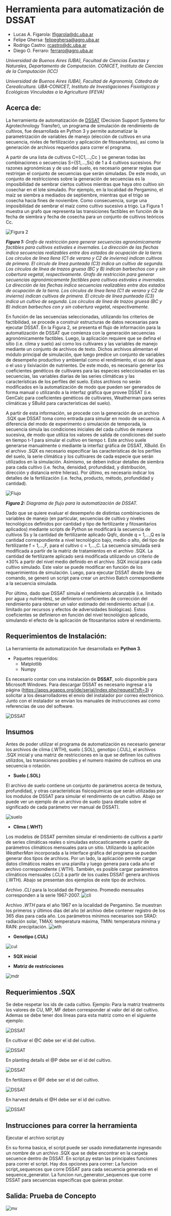 # Herramienta para automatización de DSSAT

- Lucas A. Figarola: lfigarola@dc.uba.ar 
- Felipe Ghersa: felipeghersa@agro.uba.ar
- Rodrigo Castro: rcastro@dc.uba.ar
- Diego O. Ferraro: ferraro@agro.uba.ar

*Universidad de Buenos Aires (UBA), Facultad de Ciencias Exactas y Naturales, Departamento de Computación. CONICET, Instituto de Ciencias de la Computación (ICC)*

*Universidad de Buenos Aires (UBA), Facultad de Agronomía, Cátedra de Cerealicultura. UBA-CONICET, Instituto de Investigaciones Fisiológicas y Ecológicas Vinculadas a la Agricultura (IFEVA)*

## Acerca de:

La herramienta de automatización de [DSSAT](https://dssat.net/) (Decision Support Systems for Agrotechnology Transfer), un programa de simulación de rendimiento de cultivos, fue desarrollada en Python 3 y permite automatizar la parametrización de variables de manejo (elección de cultivos en una secuencia, nivles de fertilización y aplicación de fitosanitarios), así como la generación de archivos requeridos para correr el programa.

A partir de una lista de cultivos C={C1,…,Cc } se generan todas las combinaciones o secuencias S={S1,…,Ss} de 1 a 4 cultivos sucesivos. Por razones agronómicas y de uso del suelo, es necesario generar reglas que restrinjan el conjunto de secuencias que serán simuladas. De este modo, un conjunto de restricciones sobre la generación de secuencias es la imposibilidad de sembrar ciertos cultivos mientras que haya otro cultivo sin cosechar en el lote simulado. Por ejemplo, en la localidad de Pergamino, el maíz se siembra a mediados de septiembre, mientras que el trigo se cosecha hacia fines de noviembre. Como consecuencia, surge una imposibilidad de sembrar el maíz como cultivo sucesivo a trigo. La Figura 1 muestra un grafo que representa las transiciones factibles en función de la fecha de siembra y fecha de cosecha para un conjunto de cultivos teóricos Cc.

![Figura 2](/img/Grafo.png)

***Figura 1:** Grafo de restricción para generar secuencias agronómicamente factibles para cultivos estivales e invernales. La dirección de las flechas indica secuencias realizables entre dos estados de ocupación de la tierra. Los círculos de línea llena (C1  de verano y C2 de invierno) indican cultivos de primera. El círculo de línea punteada (C3) indica un cultivo de segunda. Los círculos de línea de trazos gruesa (BC y B) indican barbechos con y sin cobertura vegetal, respectivamente. Grafo de restricción para generar secuencias agronómicamente factibles para cultivos estivales e invernales. La dirección de las flechas indica secuencias realizables entre dos estados de ocupación de la tierra. Los círculos de línea llena (C1  de verano y C2 de invierno) indican cultivos de primera. El círculo de línea punteada (C3) indica un cultivo de segunda. Los círculos de línea de trazos gruesa (BC y B) indican barbechos con y sin cobertura vegetal, respectivamente.*

En función de las secuencias seleccionadas, utilizando los criterios de factibilidad, se procede a construir estructuras de datos necesarias para ejecutar DSSAT. En la Figura 2, se presenta el flujo de información para la automatización de DSSAT que comienza con la generación secuencias agronómicamente factibles. Luego, la aplicación requiere que se defina el sitio (i.e. clima y suelo) así como los cultivares y las variables de manejo mediante un conjunto de archivos de texto. Dichos archivos alimentan el módulo principal de simulación, que luego predice un conjunto de variables de desempeño productivo y ambiental como el rendimiento, el uso del agua o el uso y lixiviación de nutrientes. De este modo, es necesario generar los coeficientes genéticos de cultivares para las especies seleccionadas en las secuencias, las variables diarias de las series climáticas y las características de los perfiles del suelo. Estos archivos no serán modificados en la automatización de modo que pueden ser generados de forma manual o utilizando a la interfaz gráfica que provee DSSAT (i.e. GenCalc para coeficientes genéticos de cultivares, Weatherman para series climáticas y SBuild para características del suelo).

A partir de esta información, se procede con la generación de un archivo .SQX que DSSAT toma como entrada para simular en modo de secuencia. A diferencia del modo de experimento o simulación de temporada, la secuencia simula las condiciones iniciales del cada cultivo de manera sucesiva, de modo que utiliza los valores de salida de condiciones del suelo en tiempo t-1 para simular el cultivo en tiempo t. Este archivo suele generarse manualmente o mediante la interfaz gráfica de DSSAT, XBuild. En el archivo .SQX es necesario especificar las características de los perfiles del suelo, la serie climática y los cultivares de cada especie que serán utilizados en la simulación. Asimismo, se deben indicar detalles de siembra para cada cultivo (i.e. fecha, densidad, profundidad, y distribución, dirección y distancia entre hileras). Por último, es necesario indicar los detalles de la fertilización (i.e. fecha, producto, método, profundidad y cantidad). 

![Flujo](/img/Flujo.png)

***Figura 2:** Diagrama de flujo para la automatización de DSSAT.*

Dado que se quiere evaluar el desempeño de distintas combinaciones de variables de manejo (en particular, secuencias de cultivo y niveles tecnológicos definidos por cantidad y tipo de fertilizante y fitosanitarios aplicados) mediante scripts de Python se modificará la secuencia de cultivos Ss y la cantidad de fertilizante aplicado Qqfc, donde q = 1,...,Q es la cantidad correspondiente a nivel tecnológico bajo, medio o alto, del tipo de fertilizante f = 1,...,F, para el cultivo c = 1,...,C. La secuencia simulada será modificada a partir de la matriz de tratamientos en el archivo .SQX. La cantidad de fertilizante aplicado será modificada utilizando un criterio de ±30% a partir del nivel medio definido en el archivo .SQX inicial para cada cultivo simulado. Este valor se puede modificar en función de los requerimientos de simulación. Luego, para ejecutar DSSAT desde línea de comando, se generó un script para crear un archivo Batch correspondiente a la secuencia simulada.

Por último, dado que DSSAT simula el rendimiento alcanzable (i.e. limitado por agua y nutrientes), se definieron coeficientes de corrección del rendimiento para obtener un valor estimado del rendimiento actual (i.e. limitado por recursos y efectos de adversidades biológicas). Estos coeficientes se definieron en función del nivel tecnológico aplicado, simulando el efecto de la aplicación de fitosanitarios sobre el rendimiento.


## Requerimientos de Instalación:

La herramienta de automatización fue desarrollada en **Python 3**.

- Paquetes requeridos:
  - Matplotlib
  - Numpy

Es necesario contar con una instalación de **DSSAT**, solo disponible para Microsoft Windows. Para descargar DSSAT es necesario ingresar a la página (https://apps.agapps.org/ide/serial/index.php/request?sft=3) y solicitar a los desarrolladores el envío del instalador por correo electrónico. Junto con el instalador se envian los manuales de instrucciones así como referencias de uso del software.

![DSSAT](/img/DSSAT_Main.png)

## Insumos

Antes de poder utilizar el programa de automatización es necesario generar los archivos de clima (.WTH), suelo (.SOL), genotipo (.CUL), el archivos .SQX inicial y una matriz de restricciones en la que se definen los cultivos utilizdos, las transiciones posibles y el numero máximo de cultivos en una secuencia o rotación.

- **Suelo (.SOL)**

El archivo de suelo contiene un conjunto de parámetros acerca de textura, profundidad, y otras características fisicoquímicas que serán utilizadas por los modulos de DSSAT para simular el rendimiento de un cultivo. Abajo se puede ver un ejemplo de un archivo de suelo (para detalle sobre el significado de cada parámetro ver manual de DSSAT).

![suelo](/img/suelo.png)

- **Clima (.WHT)**

Los modelos de DSSAT permiten simular el rendimiento de cultivos a partir de series climáticas reales o simuladas estocasticamente a partir de parámetros climáticos mensuales para un sitio. Utilizando la aplicación *WeatherMan* incorporada a la interface gráfica del programa se pueden generar dos tipos de archivos. Por un lado, la aplicación permite cargar datos climáticos reales en una planilla y luego genera para cada año el archivo correspondiente (.WTH). También, es posible cargar parámetros climáticos mensuales (.CLI) a partir de los cuales DSSAT genera archivos (.WTH). Abajo se presentan dos ejemplos de este tipo de archvios.

Archivo *.CLI* para la localidad de Pergamino. Promedio mensuales corresponden a la serie 1967-2007.
![cli](/img/CLI.png)


Archivo *.WTH* para el año 1967 en la localidad de Pergamino. Se muestran los primeros y últimos días del año (el archivo debe contener registro de los 365 días para cada año. Los parámetros mínimos necesarios son SRAD: radiación solar, TMAX: temperatura máxima, TMIN: temperatura mínima y RAIN: precipitación.
![wth](/img/WTH.png)

- **Genotipo (.CUL)**

![cul](/img/cul.png)

- **SQX inicial**

- **Matriz de restricciones**

![mdr](/img/mdr.png)

## Requerimientos .SQX

  Se debe respetar los ids de cada cultivo. Ejemplo:
  Para la matriz treatments los valores de CU, MP, MF deben corresponder al valor del id del cultivo. Ademas se debe tener dos lineas para esta matriz como en el siguiente ejemplo:
  
  ![DSSAT](/img/treatments.png)
  
  En cultivar el @C debe ser el id del cultivo.
  
  ![DSSAT](/img/cultivars.png)
  
  En planting details el @P debe ser el id del cultivo.
  
  ![DSSAT](/img/planting.png)
  
  En fertilizers el @F debe ser el id del cultivo.
  
  ![DSSAT](/img/fertilizers.png)
  
  En harvest details el @H debe ser el id del cultivo.
  
  ![DSSAT](/img/harvest_details.png)

## Instrucciones para correr la herramienta
 
 Ejecutar el archivo script.py
 
 En su forma basica, el script puede ser usado inmediatamente ingresando un nombre de un archivo .SQX que se debe encontrar en la carpeta secuence dentro de DSSAT.
En script.py estan las principales funciones para correr el script. Hay dos opciones para correr: La funcion script_sequences que corre DSSAT para cada secuencia generada en el sequence_generator. La funcion run_generator_sequences que corre DSSAT para secuencias especificas que quieras probar. 

## Salida: Prueba de Concepto

![mv](/img/mean_variance_dssat.png)
